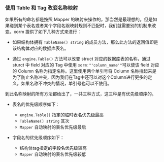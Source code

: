 ### 使用 Table 和 Tag 改变名称映射

如果所有的命名都是按照 Mapper 的映射来操作的，那当然是最理想的。但是如果碰到某个表名或者某个字段名跟映射规则不匹配时，我们就需要别的机制来改变。xorm 提供了如下几种方式来进行：

* 如果结构体拥有 `TableName() string` 的成员方法，那么此方法的返回值即是该结构体对应的数据库表名。

* 通过 `engine.Table()` 方法可以改变 struct 对应的数据库表的名称，通过 sturct 中 field 对应的 Tag 中使用 `xorm:"'column_name'"`可以使该 field 对应的 Column 名称为指定名称。这里使用两个单引号将 Column 名称括起来是为了防止名称冲突，因为我们在Tag中还可以对这个Column进行更多的定义。如果名称不冲突的情况，单引号也可以不使用。

到此名称映射的所有方法都给出了，一共三种方式，这三种是有优先级顺序的。

* 表名的优先级顺序如下：

    * `engine.Table()` 指定的临时表名优先级最高
    * `TableName() string` 其次
    * `Mapper` 自动映射的表名优先级最后

* 字段名的优先级顺序如下：

    * 结构体tag指定的字段名优先级较高
    * `Mapper` 自动映射的表名优先级较低
